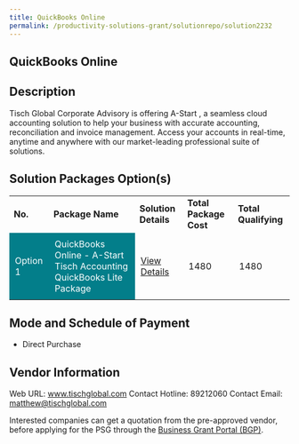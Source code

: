 ```yaml
---
title: QuickBooks Online
permalink: /productivity-solutions-grant/solutionrepo/solution2232
---
```


## QuickBooks Online

## Description

Tisch Global Corporate Advisory is offering A-Start , a seamless cloud accounting solution to help your business with accurate accounting, reconciliation and invoice management. Access your accounts in real-time, anytime and anywhere with our market-leading professional suite of solutions.

## Solution Packages Option(s)

<table>
<tr>
<td><b>No.</b></td>
<td><b>Package Name</b></td>
<td><b>Solution Details</b></td>
<td><b>Total Package Cost</b></td>
<td><b>Total Qualifying</b></td>
</tr>
<tr>
<td style='padding: 10px; background-color: #037E8A; color: #FFFFFF;'>Option 1</td>
<td style='padding: 10px; background-color: #037E8A; color: #FFFFFF;'>QuickBooks Online - A-Start Tisch Accounting QuickBooks Lite Package</td>
<td style='padding: 10px;'><a href='https://www.gobusiness.gov.sg/images/psg/TischGlobal20200717_Desensitised_Annex_3_Part_1.pdf' target='_blank'>View Details</a></td>
<td style='padding: 10px;'>1480</td>
<td style='padding: 10px;'>1480</td>
</tr>
</table>

## Mode and Schedule of Payment

 - Direct Purchase

## Vendor Information

 Web URL: www.tischglobal.com 
Contact Hotline: 89212060 
Contact Email: matthew@tischglobal.com 


Interested companies can get a quotation from the pre-approved vendor, before applying for the PSG through the <a href='https://www.businessgrants.gov.sg/'>Business Grant Portal (BGP)</a>.

<script src="/jquery/resize-tables.js"></script>
